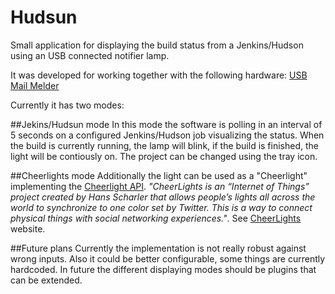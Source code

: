# Hudsun
Small application for displaying the build status from a Jenkins/Hudson using an USB connected notifier lamp.

It was developed for working together with the following hardware:
[USB Mail Melder](http://www.getdigital.de/USB-Mail-Melder.html)

Currently it has two modes:

##Jekins/Hudsun mode
In this mode the software is polling in an interval of 5 seconds on a configured Jenkins/Hudson job visualizing the status. When the build is currently running, the lamp will blink, if the build is finished, the light will be contiously on. The project can be changed using the tray icon.

##Cheerlights mode
Additionally the light can be used as a "Cheerlight" implementing the [Cheerlight API](http://cheerlights.com/cheerlights-api/).
*"CheerLights is an “Internet of Things” project created by Hans Scharler that allows people’s lights all across the world to synchronize to one color set by Twitter. This is a way to connect physical things with social networking experiences."*. See [CheerLights](http://cheerlights.com/about/) website.

##Future plans
Currently the implementation is not really robust against wrong inputs. Also it could be better configurable, some things are currently hardcoded. In future the different displaying modes should be plugins that can be extended.